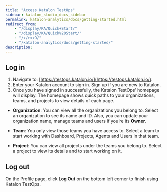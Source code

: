 ```yaml
---
title: "Access Katalon TestOps"
sidebar: katalon_studio_docs_sidebar
permalink: katalon-analytics/docs/getting-started.html
redirect_from:
    - "/display/KA/Quick+Start/"
    - "/display/KA/Quick%20Start/"
    - "/x/rxxO/"
    - "/katalon-analytics/docs/getting-started/"
description:
---
```

## Log in

1. Navigate to: [https://testops.katalon.io/](https://testops.katalon.io/).
2. Enter your Katalon account to sign in. Sign up if you are new to Katalon.
3. Once you have signed in successfully, the Katalon TestOps’ homepage will display. The homepage shows quick paths to your organizations, teams, and projects to view details of each page.


* **Organization**: You can view all the organizations you belong to. Select an organization to see its name and ID. Also, you can update your organization name, manage teams and users if you’re its **Owner**.

* **Team**: You only view those teams you have access to. Select a team to start working with Dashboard, Projects, Agents and Users in that team.

* **Project**: You can view all projects under the teams you belong to. Select a project to view its details and to start working on it.

## Log out

On the Profile page, click **Log Out** on the bottom left corner to finish using Katalon TestOps.
